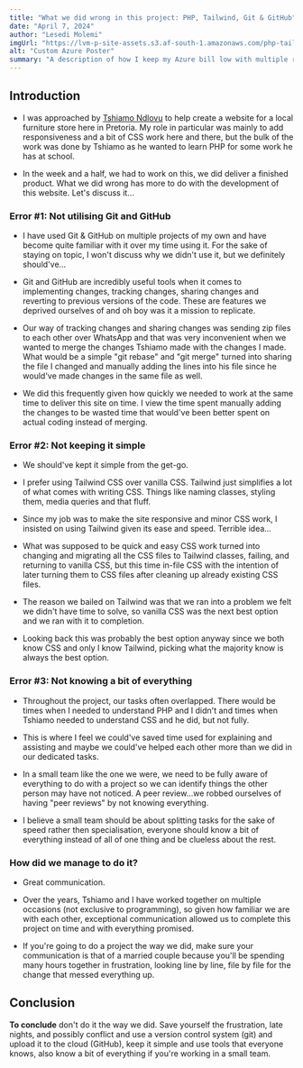 ```yaml
---
title: "What we did wrong in this project: PHP, Tailwind, Git & GitHub"
date: "April 7, 2024"
author: "Lesedi Molemi"
imgUrl: "https://lvm-p-site-assets.s3.af-south-1.amazonaws.com/php-tailwind-git.png"
alt: "Custom Azure Poster"
summary: "A description of how I keep my Azure bill low with multiple resources being used"
---
```


## Introduction

- I was approached by [Tshiamo Ndlovu](https://www.linkedin.com/in/tshiamo-ndlovu-21809625a/) to help create a website for a local furniture store here in Pretoria. My role in particular was mainly to add responsiveness and a bit of CSS work here and there, but the bulk of the work was done by Tshiamo as he wanted to learn PHP for some work he has at school.

- In the week and a half, we had to work on this, we did deliver a finished product. What we did wrong has more to do with the development of this website. Let's discuss it...

### Error #1: Not utilising Git and GitHub

- I have used Git & GitHub on multiple projects of my own and have become quite familiar with it over my time using it. For the sake of staying on topic, I won't discuss why we didn't use it, but we definitely should've...

- Git and GitHub are incredibly useful tools when it comes to implementing changes, tracking changes, sharing changes and reverting to previous versions of the code. These are features we deprived ourselves of and oh boy was it a mission to replicate.

- Our way of tracking changes and sharing changes was sending zip files to each other over WhatsApp and that was very inconvenient when we wanted to merge the changes Tshiamo made with the changes I made. What would be a simple "git rebase" and "git merge" turned into sharing the file I changed and manually adding the lines into his file since he would've made changes in the same file as well.

- We did this frequently given how quickly we needed to work at the same time to deliver this site on time. I view the time spent manually adding the changes to be wasted time that would've been better spent on actual coding instead of merging.

### Error #2: Not keeping it simple

- We should've kept it simple from the get-go.

- I prefer using Tailwind CSS over vanilla CSS. Tailwind just simplifies a lot of what comes with writing CSS. Things like naming classes, styling them, media queries and that fluff.

- Since my job was to make the site responsive and minor CSS work, I insisted on using Tailwind given its ease and speed. Terrible idea...

- What was supposed to be quick and easy CSS work turned into changing and migrating all the CSS files to Tailwind classes, failing, and returning to vanilla CSS, but this time in-file CSS with the intention of later turning them to CSS files after cleaning up already existing CSS files.

- The reason we bailed on Tailwind was that we ran into a problem we felt we didn't have time to solve, so vanilla CSS was the next best option and we ran with it to completion.

- Looking back this was probably the best option anyway since we both know CSS and only I know Tailwind, picking what the majority know is always the best option.

### Error #3: Not knowing a bit of everything

- Throughout the project, our tasks often overlapped. There would be times when I needed to understand PHP and I didn't and times when Tshiamo needed to understand CSS and he did, but not fully.

- This is where I feel we could've saved time used for explaining and assisting and maybe we could've helped each other more than we did in our dedicated tasks.

- In a small team like the one we were, we need to be fully aware of everything to do with a project so we can identify things the other person may have not noticed. A peer review...we robbed ourselves of having "peer reviews" by not knowing everything.

- I believe a small team should be about splitting tasks for the sake of speed rather then specialisation, everyone should know a bit of everything instead of all of one thing and be clueless about the rest.

### How did we manage to do it?

- Great communication.

- Over the years, Tshiamo and I have worked together on multiple occasions (not exclusive to programming), so given how familiar we are with each other, exceptional communication allowed us to complete this project on time and with everything promised.

- If you're going to do a project the way we did, make sure your communication is that of a married couple because you'll be spending many hours together in frustration, looking line by line, file by file for the change that messed everything up.

## Conclusion

**To conclude** don't do it the way we did. Save yourself the frustration, late nights, and possibly conflict and use a version control system (git) and upload it to the cloud (GitHub), keep it simple and use tools that everyone knows, also know a bit of everything if you're working in a small team.
